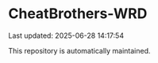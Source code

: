 # CheatBrothers-WRD

Last updated: 2025-06-28 14:17:54

This repository is automatically maintained.
